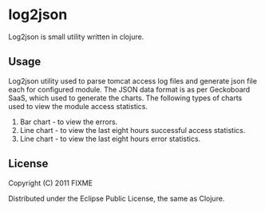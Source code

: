 # log2json

Log2json is small utility written in clojure.

## Usage

Log2json utility used to parse tomcat access log files and generate json file each for configured module.
The JSON data format is as per Geckoboard SaaS, which used to generate the charts. The following types
of charts used to view the module access statistics.<br/>
1. Bar chart - to view the errors. <br/>
2. Line chart - to view the last eight hours successful access statistics.<br/>
3. Line chart - to view the last eight hours error statistics.<br/>


## License

Copyright (C) 2011 FIXME

Distributed under the Eclipse Public License, the same as Clojure.
